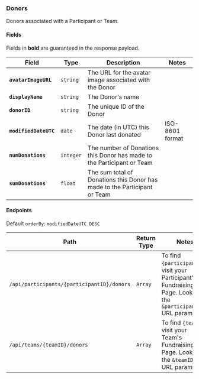 ### Donors
Donors associated with a Participant or Team.

#### Fields

Fields in **bold** are guaranteed in the response payload.

|Field|Type|Description|Notes|
|---|---|---|---|
|**`avatarImageURL`**|`string`|The URL for the avatar image associated with the Donor||
|**`displayName`**|`string`|The Donor's name||
|**`donorID`**|`string`|The unique ID of the Donor||
|**`modifiedDateUTC`**|`date`|The date (in UTC) this Donor last donated|ISO-8601 format|
|**`numDonations`**|`integer`|The number of Donations this Donor has made to the Participant or Team||
|**`sumDonations`**|`float`|The sum total of Donations this Donor has made to the Participant or Team||

#### Endpoints

Default `orderBy`: `modifiedDateUTC DESC`

|Path|Return Type|Notes|
|---|---|---|
|`/api/participants/{participantID}/donors`|`Array`|To find `{participantID}`, visit your Participant's Fundraising Page. Look for the `&participantID=` URL parameter.|
|`/api/teams/{teamID}/donors`|`Array`|To find `{teamID}`, visit your Team's Fundraising Page. Look for the `&teamID=` URL parameter.|